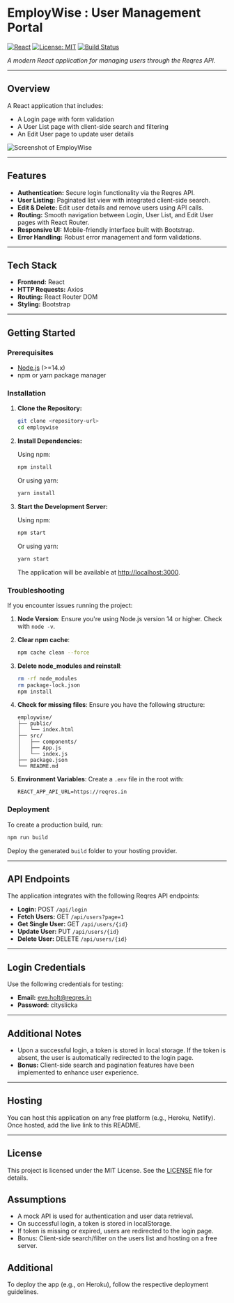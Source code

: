 # EmployWise : User Management Portal



[![React](https://img.shields.io/badge/React-v18.2.0-blue)](https://reactjs.org/)
[![License: MIT](https://img.shields.io/badge/License-MIT-yellow.svg)](https://opensource.org/licenses/MIT)
[![Build Status](https://img.shields.io/badge/build-passing-brightgreen)](https://github.com/your-username/employwise)

_A modern React application for managing users through the Reqres API._

---

## Overview

A React application that includes:
- A Login page with form validation
- A User List page with client-side search and filtering
- An Edit User page to update user details

![Screenshot of EmployWise](./assets/screenshot.png)

---

## Features

- **Authentication:** Secure login functionality via the Reqres API.
- **User Listing:** Paginated list view with integrated client-side search.
- **Edit & Delete:** Edit user details and remove users using API calls.
- **Routing:** Smooth navigation between Login, User List, and Edit User pages with React Router.
- **Responsive UI:** Mobile-friendly interface built with Bootstrap.
- **Error Handling:** Robust error management and form validations.

---

## Tech Stack

- **Frontend:** React
- **HTTP Requests:** Axios
- **Routing:** React Router DOM
- **Styling:** Bootstrap

---

## Getting Started

### Prerequisites

- [Node.js](https://nodejs.org/) (>=14.x)
- npm or yarn package manager

### Installation

1. **Clone the Repository:**

   ```bash
   git clone <repository-url>
   cd employwise
   ```

2. **Install Dependencies:**

   Using npm:
   ```bash
   npm install
   ```

   Or using yarn:
   ```bash
   yarn install
   ```

3. **Start the Development Server:**

   Using npm:
   ```bash
   npm start
   ```

   Or using yarn:
   ```bash
   yarn start
   ```

   The application will be available at [http://localhost:3000](http://localhost:3000).

### Troubleshooting

If you encounter issues running the project:

1. **Node Version**: Ensure you're using Node.js version 14 or higher. Check with `node -v`.

2. **Clear npm cache**:
   ```bash
   npm cache clean --force
   ```

3. **Delete node_modules and reinstall**:
   ```bash
   rm -rf node_modules
   rm package-lock.json
   npm install
   ```

4. **Check for missing files**: Ensure you have the following structure:
   ```
   employwise/
   ├── public/
   │   └── index.html
   ├── src/
   │   ├── components/
   │   ├── App.js
   │   └── index.js
   ├── package.json
   └── README.md
   ```

5. **Environment Variables**: Create a `.env` file in the root with:
   ```
   REACT_APP_API_URL=https://reqres.in
   ```

### Deployment

To create a production build, run:

```bash
npm run build
```

Deploy the generated `build` folder to your hosting provider.

---

## API Endpoints

The application integrates with the following Reqres API endpoints:

- **Login:** POST `/api/login`
- **Fetch Users:** GET `/api/users?page=1`
- **Get Single User:** GET `/api/users/{id}`
- **Update User:** PUT `/api/users/{id}`
- **Delete User:** DELETE `/api/users/{id}`

---

## Login Credentials

Use the following credentials for testing:

- **Email:** eve.holt@reqres.in  
- **Password:** cityslicka

---

## Additional Notes

- Upon a successful login, a token is stored in local storage. If the token is absent, the user is automatically redirected to the login page.
- **Bonus:** Client-side search and pagination features have been implemented to enhance user experience.

---

## Hosting

You can host this application on any free platform (e.g., Heroku, Netlify). Once hosted, add the live link to this README.

---

## License

This project is licensed under the MIT License. See the [LICENSE](./LICENSE) file for details.

## Assumptions
- A mock API is used for authentication and user data retrieval.
- On successful login, a token is stored in localStorage.
- If token is missing or expired, users are redirected to the login page.
- Bonus: Client-side search/filter on the users list and hosting on a free server.

## Additional
To deploy the app (e.g., on Heroku), follow the respective deployment guidelines.
